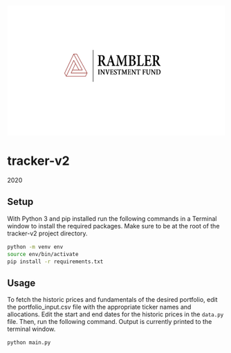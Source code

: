 <p align="center">
  <img height=300 src="https://raw.githubusercontent.com/RamblerInvestmentFund/assets/master/rif_logo.jpeg">
</p>

# tracker-v2
2020

## Setup 
With Python 3 and pip installed run the following commands in a Terminal window to install the required packages. Make sure to be at the root of the tracker-v2 project directory.

```sh
python -m venv env
source env/bin/activate
pip install -r requirements.txt
```

## Usage
To fetch the historic prices and fundamentals of the desired portfolio, edit the portfolio_input.csv file with the appropriate ticker names and allocations. Edit the start and end dates for the historic prices in the ```data.py``` file. Then, run the following command. Output is currently printed to the terminal window.
```sh
python main.py
```

